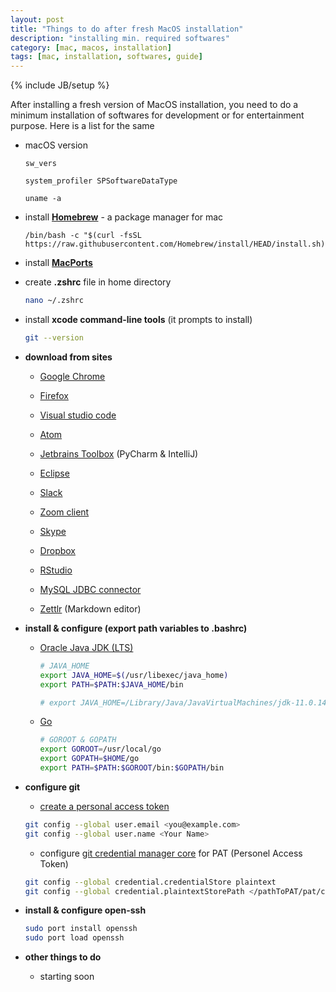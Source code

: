 ```yaml
---
layout: post
title: "Things to do after fresh MacOS installation"
description: "installing min. required softwares"
category: [mac, macos, installation]
tags: [mac, installation, softwares, guide]
---
```

{% include JB/setup %}


After installing a fresh version of MacOS installation, you need to do a minimum installation of softwares for development or for entertainment purpose. Here is a list for the same

- macOS version
  ```
  sw_vers
  ```
  ```
  system_profiler SPSoftwareDataType
  ```
  ```
  uname -a
  ```

- install **[Homebrew](https://brew.sh/)** - a package manager for mac
  ```
  /bin/bash -c "$(curl -fsSL https://raw.githubusercontent.com/Homebrew/install/HEAD/install.sh)"
  ```

- install **[MacPorts](https://www.macports.org/install.php)**

- create **.zshrc** file in home directory

  ```bash
  nano ~/.zshrc
  ```

- install **xcode command-line tools** (it prompts to install)

  ```bash
  git --version
  ```

- **download from sites**

  - [Google Chrome](https://www.google.com/chrome/)
  - [Firefox](https://www.mozilla.org/en-US/firefox/mac/)
  - [Visual studio code](https://code.visualstudio.com/download)
  - [Atom](https://atom.io/)
  - [Jetbrains Toolbox](https://www.jetbrains.com/toolbox-app/) (PyCharm & IntelliJ)
  - [Eclipse](https://www.eclipse.org/downloads/packages/)
  - [Slack](https://slack.com/intl/en-in/downloads/mac)
  - [Zoom client](https://zoom.us/download)
  - [Skype](https://www.skype.com/en/get-skype/download-skype-for-desktop/)

  - [Dropbox](https://www.dropbox.com/downloading)
  - [RStudio](https://www.rstudio.com/products/rstudio/download/)
  - [MySQL JDBC connector](https://dev.mysql.com/downloads/connector/j/)
  - [Zettlr](https://www.zettlr.com/) (Markdown editor)

- **install & configure (export path variables to .bashrc)**

  - [Oracle Java JDK (LTS)](https://www.oracle.com/java/technologies/javase-downloads.html)

    ```bash
    # JAVA_HOME
    export JAVA_HOME=$(/usr/libexec/java_home)
    export PATH=$PATH:$JAVA_HOME/bin

    # export JAVA_HOME=/Library/Java/JavaVirtualMachines/jdk-11.0.14.jdk/Contents/Home
    ```

  - [Go](https://go.dev/dl/)

    ```bash
    # GOROOT & GOPATH
    export GOROOT=/usr/local/go
    export GOPATH=$HOME/go
    export PATH=$PATH:$GOROOT/bin:$GOPATH/bin
    ```

- **configure git**

    - [create a personal access token](https://docs.github.com/en/github/authenticating-to-github/keeping-your-account-and-data-secure/creating-a-personal-access-token)

    ```bash
    git config --global user.email <you@example.com>
    git config --global user.name <Your Name>
    ```

    - configure [git credential manager core](https://github.com/microsoft/Git-Credential-Manager-Core/) for PAT (Personel Access Token)

    ```bash
    git config --global credential.credentialStore plaintext
    git config --global credential.plaintextStorePath </pathToPAT/pat/credentials>
  ```
  
- **install & configure open-ssh**

  ```bash
  sudo port install openssh
  sudo port load openssh
  ```

- **other things to do**

  - starting soon
